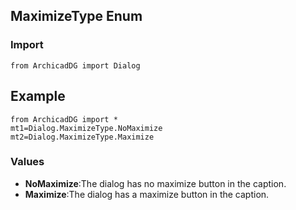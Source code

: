 ## MaximizeType Enum

### Import
```
from ArchicadDG import Dialog
``` 

## Example
```
from ArchicadDG import *
mt1=Dialog.MaximizeType.NoMaximize
mt2=Dialog.MaximizeType.Maximize
```

### Values
* **NoMaximize**:The dialog has no maximize button in the caption.
* **Maximize**:The dialog has a maximize button in the caption.
